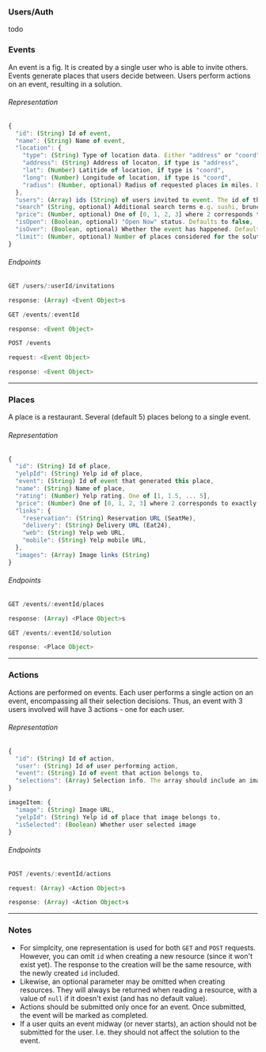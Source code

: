 ### Users/Auth
todo

### Events

An event is a fig. It is created by a single user who is able to invite others. Events generate places that users decide between. Users perform actions on an event, resulting in a solution.

###### Representation
```js
{
  "id": (String) Id of event,
  "name": (String) Name of event,
  "location": {
    "type": (String) Type of location data. Either "address" or "coord",
    "address": (String) Address of locaton, if type is "address",
    "lat": (Number) Latitide of location, if type is "coord",
    "long": (Number) Longitude of location, if type is "coord",
    "radius": (Number, optional) Radius of requested places in miles. Defaults to 1
  },
  "users": (Array) ids (String) of users invited to event. The id of the event creator should come first in the array,
  "search" (String, optional) Additional search terms e.g. sushi, brunch,
  "price": (Number, optional) One of [0, 1, 2, 3] where 2 corresponds to $$$ or cheaper. Note the difference between price representation on <Event Object>s and <Place Object>s. Defaults to 3,
  "isOpen": (Boolean, optional) "Open Now" status. Defaults to false,
  "isOver": (Boolean, optional) Whether the event has happened. Defaults to false,
  "limit": (Number, optional) Number of places considered for the solution to this event. Defaults to 5
}
```

###### Endpoints
```js
GET /users/:userId/invitations

response: (Array) <Event Object>s
```

```js
GET /events/:eventId

response: <Event Object>
```

```js
POST /events

request: <Event Object>

response: <Event Object>
```
___

### Places

A place is a restaurant. Several (default 5) places belong to a single event.

###### Representation
```js
{
  "id": (String) Id of place,
  "yelpId": (String) Yelp id of place,
  "event": (String) Id of event that generated this place,
  "name": (String) Name of place,
  "rating": (Number) Yelp rating. One of [1, 1.5, ... 5],
  "price": (Number) One of [0, 1, 2, 3] where 2 corresponds to exactly $$$,
  "links": {
    "reservation": (String) Reservation URL (SeatMe),
    "delivery": (String) Delivery URL (Eat24),
    "web": (String) Yelp web URL,
    "mobile": (String) Yelp mobile URL,
  },
  "images": (Array) Image links (String)     
}
```

###### Endpoints
```js
GET /events/:eventId/places

response: (Array) <Place Object>s
```

```js
GET /events/:eventId/solution

response: <Place Object>
```
___

### Actions

Actions are performed on events. Each user performs a single action on an event, encompassing all their selection decisions. Thus, an event with 3 users involved will have 3 actions - one for each user.

###### Representation

```js
{
  "id": (String) Id of action,
  "user": (String) Id of user performing action,
  "event": (String) Id of event that action belongs to,        
  "selections": (Array) Selection info. The array should include an image item (see below) for every image shown to the user
}

imageItem: {
  "image": (String) Image URL,
  "yelpId": (String) Yelp id of place that image belongs to,
  "isSelected": (Boolean) Whether user selected image
}
```

###### Endpoints

```js
POST /events/:eventId/actions

request: (Array) <Action Object>s

response: (Array) <Action Object>s
```
___

### Notes
* For simplcity, one representation is used for both `GET` and `POST` requests. However, you can omit `id` when creating a new resource (since it won't exist yet). The response to the creation will be the same resource, with the newly created `id` included.
* Likewise, an optional parameter may be omitted when creating resources. They will always be returned when reading a resource, with a value of `null` if it doesn't exist (and has no default value).
* Actions should be submitted only once for an event. Once submitted, the event will be marked as completed.
* If a user quits an event midway (or never starts), an action should not be submitted for the user. I.e. they should not affect the solution to the event.

